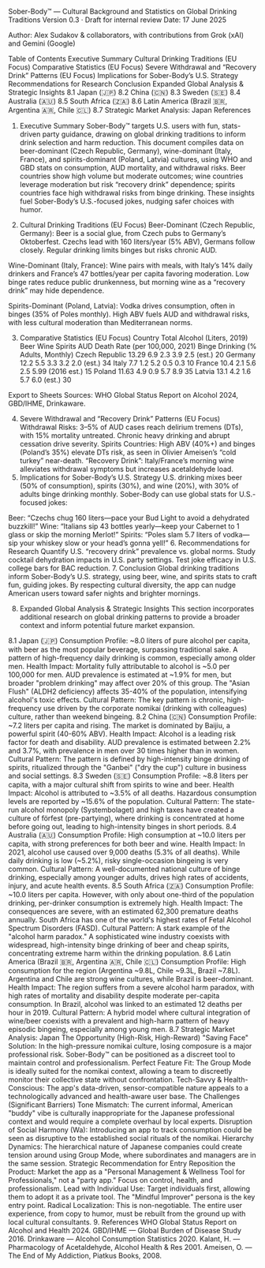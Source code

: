 Sober-Body™ — Cultural Background and Statistics on Global Drinking Traditions
Version 0.3 · Draft for internal review Date: 17 June 2025

Author: Alex Sudakov & collaborators, with contributions from Grok (xAI) and Gemini (Google)

Table of Contents
Executive Summary
Cultural Drinking Traditions (EU Focus)
Comparative Statistics (EU Focus)
Severe Withdrawal and “Recovery Drink” Patterns (EU Focus)
Implications for Sober-Body’s U.S. Strategy
Recommendations for Research
Conclusion
Expanded Global Analysis & Strategic Insights
8.1 Japan (🇯🇵)
8.2 China (🇨🇳)
8.3 Sweden (🇸🇪)
8.4 Australia (🇦🇺)
8.5 South Africa (🇿🇦)
8.6 Latin America (Brazil 🇧🇷, Argentina 🇦🇷, Chile 🇨🇱)
8.7 Strategic Market Analysis: Japan
References
1. Executive Summary
Sober-Body™ targets U.S. users with fun, stats-driven party guidance, drawing on global drinking traditions to inform drink selection and harm reduction.  This document compiles data on beer-dominant (Czech Republic, Germany), wine-dominant (Italy, France), and spirits-dominant (Poland, Latvia) cultures, using WHO and GBD stats on consumption, AUD mortality, and withdrawal risks.  Beer countries show high volume but moderate outcomes;  wine countries leverage moderation but risk “recovery drink” dependence;  spirits countries face high withdrawal risks from binge drinking.  These insights fuel Sober-Body’s U.S.-focused jokes, nudging safer choices with humor. 




2. Cultural Drinking Traditions (EU Focus)
Beer-Dominant (Czech Republic, Germany): Beer is a social glue, from Czech pubs to Germany’s Oktoberfest.  Czechs lead with 160 liters/year (5% ABV), Germans follow closely.  Regular drinking limits binges but risks chronic AUD. 

Wine-Dominant (Italy, France): Wine pairs with meals, with Italy’s 14% daily drinkers and France’s 47 bottles/year per capita favoring moderation.  Low binge rates reduce public drunkenness, but morning wine as a “recovery drink” may hide dependence. 

Spirits-Dominant (Poland, Latvia): Vodka drives consumption, often in binges (35% of Poles monthly).  High ABV fuels AUD and withdrawal risks, with less cultural moderation than Mediterranean norms. 

3. Comparative Statistics (EU Focus)
Country	Total Alcohol (Liters, 2019)	Beer	Wine	Spirits	AUD Death Rate (per 100,000, 2021)	Binge Drinking (% Adults, Monthly)
Czech Republic	13.29 	6.9 	2.3 	3.9 	2.5 (est.) 	20 
Germany	12.2 	5.5 	3.3 	3.2 	2.0 (est.) 	34 
Italy	7.7 	1.2 	5.2 	0.5 	0.3 	10 
France	10.4 	2.1 	5.6 	2.5 	5.99 (2016 est.) 	15 
Poland	11.63 	4.9 	0.9 	5.7 	8.9 	35 
Latvia	13.1 	4.2 	1.6 	5.7 	6.0 (est.) 	30 






Export to Sheets
Sources: WHO Global Status Report on Alcohol 2024, GBD/IHME, Drinkaware. 

4. Severe Withdrawal and “Recovery Drink” Patterns (EU Focus)
Withdrawal Risks:
3–5% of AUD cases reach delirium tremens (DTs), with 15% mortality untreated.  Chronic heavy drinking and abrupt cessation drive severity. 
Spirits Countries: High ABV (40%+) and binges (Poland’s 35%) elevate DTs risk, as seen in Olivier Ameisen’s “cold turkey” near-death. 
“Recovery Drink”: Italy/France’s morning wine alleviates withdrawal symptoms but increases acetaldehyde load. 
5. Implications for Sober-Body’s U.S. Strategy
U.S. drinking mixes beer (50% of consumption), spirits (30%), and wine (20%), with 30% of adults binge drinking monthly.  Sober-Body can use global stats for U.S.-focused jokes:

Beer: “Czechs chug 160 liters—pace your Bud Light to avoid a dehydrated buzzkill!” 
Wine: “Italians sip 43 bottles yearly—keep your Cabernet to 1 glass or skip the morning Merlot!” 
Spirits: “Poles slam 5.7 liters of vodka—sip your whiskey slow or your head’s gonna yell!” 
6. Recommendations for Research
Quantify U.S. “recovery drink” prevalence vs. global norms. 
Study cocktail dehydration impacts in U.S. party settings. 
Test joke efficacy in U.S. college bars for BAC reduction. 
7. Conclusion
Global drinking traditions inform Sober-Body’s U.S. strategy, using beer, wine, and spirits stats to craft fun, guiding jokes.  By respecting cultural diversity, the app can nudge American users toward safer nights and brighter mornings. 


8. Expanded Global Analysis & Strategic Insights
This section incorporates additional research on global drinking patterns to provide a broader context and inform potential future market expansion.

8.1 Japan (🇯🇵)
Consumption Profile: ~8.0 liters of pure alcohol per capita, with beer as the most popular beverage, surpassing traditional sake. A pattern of high-frequency daily drinking is common, especially among older men.
Health Impact: Mortality fully attributable to alcohol is ~5.0 per 100,000 for men. AUD prevalence is estimated at ~1.9% for men, but broader "problem drinking" may affect over 20% of this group. The "Asian Flush" (ALDH2 deficiency) affects 35-40% of the population, intensifying alcohol's toxic effects.
Cultural Pattern: The key pattern is chronic, high-frequency use driven by the corporate nomikai (drinking with colleagues) culture, rather than weekend bingeing.
8.2 China (🇨🇳)
Consumption Profile: ~7.2 liters per capita and rising. The market is dominated by Baijiu, a powerful spirit (40-60% ABV).
Health Impact: Alcohol is a leading risk factor for death and disability. AUD prevalence is estimated between 2.2% and 3.7%, with prevalence in men over 30 times higher than in women.
Cultural Pattern: The pattern is defined by high-intensity binge drinking of spirits, ritualized through the "Ganbei" ("dry the cup") culture in business and social settings.
8.3 Sweden (🇸🇪)
Consumption Profile: ~8.8 liters per capita, with a major cultural shift from spirits to wine and beer.
Health Impact: Alcohol is attributed to ~3.5% of all deaths. Hazardous consumption levels are reported by ~15.6% of the population.
Cultural Pattern: The state-run alcohol monopoly (Systembolaget) and high taxes have created a culture of förfest (pre-partying), where drinking is concentrated at home before going out, leading to high-intensity binges in short periods.
8.4 Australia (🇦🇺)
Consumption Profile: High consumption at ~10.0 liters per capita, with strong preferences for both beer and wine.
Health Impact: In 2021, alcohol use caused over 9,000 deaths (5.3% of all deaths). While daily drinking is low (~5.2%), risky single-occasion bingeing is very common.
Cultural Pattern: A well-documented national culture of binge drinking, especially among younger adults, drives high rates of accidents, injury, and acute health events.
8.5 South Africa (🇿🇦)
Consumption Profile: ~10.0 liters per capita. However, with only about one-third of the population drinking, per-drinker consumption is extremely high.
Health Impact: The consequences are severe, with an estimated 62,300 premature deaths annually. South Africa has one of the world's highest rates of Fetal Alcohol Spectrum Disorders (FASD).
Cultural Pattern: A stark example of the "alcohol harm paradox." A sophisticated wine industry coexists with widespread, high-intensity binge drinking of beer and cheap spirits, concentrating extreme harm within the drinking population.
8.6 Latin America (Brazil 🇧🇷, Argentina 🇦🇷, Chile 🇨🇱)
Consumption Profile: High consumption for the region (Argentina ~9.8L, Chile ~9.3L, Brazil ~7.8L). Argentina and Chile are strong wine cultures, while Brazil is beer-dominant.
Health Impact: The region suffers from a severe alcohol harm paradox, with high rates of mortality and disability despite moderate per-capita consumption. In Brazil, alcohol was linked to an estimated 12 deaths per hour in 2019.
Cultural Pattern: A hybrid model where cultural integration of wine/beer coexists with a prevalent and high-harm pattern of heavy episodic bingeing, especially among young men.
8.7 Strategic Market Analysis: Japan
The Opportunity (High-Risk, High-Reward)
"Saving Face" Solution: In the high-pressure nomikai culture, losing composure is a major professional risk. Sober-Body™ can be positioned as a discreet tool to maintain control and professionalism.
Perfect Feature Fit: The Group Mode is ideally suited for the nomikai context, allowing a team to discreetly monitor their collective state without confrontation.
Tech-Savvy & Health-Conscious: The app's data-driven, sensor-compatible nature appeals to a technologically advanced and health-aware user base.
The Challenges (Significant Barriers)
Tone Mismatch: The current informal, American "buddy" vibe is culturally inappropriate for the Japanese professional context and would require a complete overhaul by local experts.
Disruption of Social Harmony (Wa): Introducing an app to track consumption could be seen as disruptive to the established social rituals of the nomikai.
Hierarchy Dynamics: The hierarchical nature of Japanese companies could create tension around using Group Mode, where subordinates and managers are in the same session.
Strategic Recommendation for Entry
Reposition the Product: Market the app as a "Personal Management & Wellness Tool for Professionals," not a "party app." Focus on control, health, and professionalism.
Lead with Individual Use: Target individuals first, allowing them to adopt it as a private tool. The "Mindful Improver" persona is the key entry point.
Radical Localization: This is non-negotiable. The entire user experience, from copy to humor, must be rebuilt from the ground up with local cultural consultants.
9. References
WHO Global Status Report on Alcohol and Health 2024.
GBD/IHME — Global Burden of Disease Study 2016.
Drinkaware — Alcohol Consumption Statistics 2020.
Kalant, H. — Pharmacology of Acetaldehyde, Alcohol Health & Res 2001. 
Ameisen, O. — The End of My Addiction, Piatkus Books, 2008.
